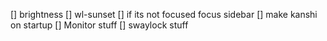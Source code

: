 [] brightness
[] wl-sunset
[] if its not focused focus sidebar
[] make kanshi on startup
[] Monitor stuff
[] swaylock stuff

